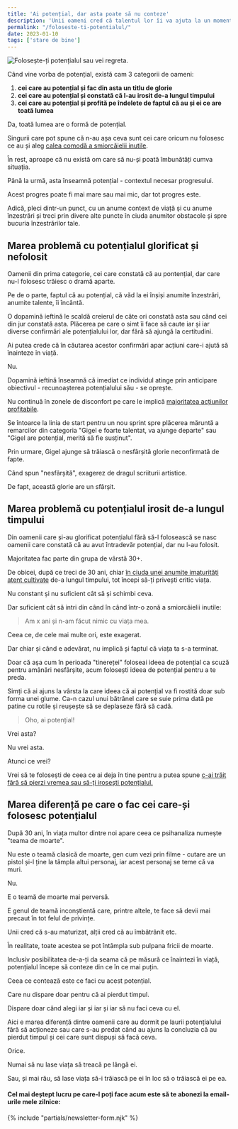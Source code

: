 ```yaml
---
title: 'Ai potențial, dar asta poate să nu conteze'
description: 'Unii oameni cred că talentul lor îi va ajuta la un moment dat să dea marea lovitură. Până într-o zi când descoperă că viața le-a cam trecut.'
permalink: "/foloseste-ti-potentialul/"
date: 2023-01-10
tags: ['stare de bine']
---
```


![Folosește-ți potențialul sau vei regreta.](/assets/images/gallery/foloseste-ti-potentialul.jpg)

Când vine vorba de potențial, există cam 3 categorii de oameni:

1. **cei care au potențial și fac din asta un titlu de glorie**
2. **cei care au potențial și constată că l-au irosit de-a lungul timpului**
3. **cei care au potențial și profită pe îndelete de faptul că au și ei ce are toată lumea**

Da, toată lumea are o formă de potențial.

Singurii care pot spune că n-au așa ceva sunt cei care oricum nu folosesc ce au și aleg [calea comodă a smiorcăielii inutile](https://www.staidrept.ro/nu-ti-consuma-revolta-aiurea/).

În rest, aproape că nu există om care să nu-și poată îmbunătăți cumva situația.

Până la urmă, asta înseamnă potențial - contextul necesar progresului.

Acest progres poate fi mai mare sau mai mic, dar tot progres este.

Adică, pleci dintr-un punct, cu un anume context de viață și cu anume înzestrări și treci prin divere alte puncte în ciuda anumitor obstacole și spre bucuria înzestrărilor tale.

## Marea problemă cu potențialul glorificat și nefolosit

Oamenii din prima categorie, cei care constată că au pontențial, dar care nu-l folosesc trăiesc o dramă aparte.

Pe de o parte, faptul că au potențial, că văd la ei înșiși anumite înzestrări, anumite talente, îi încântă.

O dopamină ieftină le scaldă creierul de câte ori constată asta sau când cei din jur constată asta. Plăcerea pe care o simt îi face să caute iar și iar diverse confirmări ale potențialului lor, dar fără să ajungă la certitudini.

Ai putea crede că în căutarea acestor confirmări apar acțiuni care-i ajută să înainteze în viață.

Nu.

Dopamină ieftină înseamnă că imediat ce individul atinge prin anticipare obiectivul - recunoașterea potențialului său - se oprește.

Nu continuă în zonele de disconfort pe care le implică [majoritatea acțiunilor profitabile](https://beldie.ro/cum-sa-ti-stabilesti-obiective-realizabile/).

Se întoarce la linia de start pentru un nou sprint spre plăcerea măruntă a remarcilor din categoria "Gigel e foarte talentat, va ajunge departe" sau "Gigel are potențial, merită să fie susținut".

Prin urmare, Gigel ajunge să trăiască o nesfârșită glorie neconfirmată de fapte.

Când spun "nesfârșită", exagerez de dragul scriiturii artistice.

De fapt, această glorie are un sfârșit.

## Marea problemă cu potențialul irosit de-a lungul timpului

Din oamenii care și-au glorificat potențialul fără să-l folosească se nasc oamenii care constată că au avut întradevăr potențial, dar nu l-au folosit.

Majoritatea fac parte din grupa de vârstă 30+.

De obicei, după ce treci de 30 ani, chiar [în ciuda unei anumite imaturități atent cultivate](https://www.staidrept.ro/respect-de-sine-conditie/) de-a lungul timpului, tot începi să-ți privești critic viața.

Nu constant și nu suficient cât să și schimbi ceva.

Dar suficient cât să intri din când în când într-o zonă a smiorcăielii inutile:

> Am x ani și n-am făcut nimic cu viața mea.

Ceea ce, de cele mai multe ori, este exagerat.

Dar chiar și când e adevărat, nu implică și faptul că viața ta s-a terminat.

Doar că așa cum în perioada "tinereței" foloseai ideea de potențial ca scuză pentru amânări nesfârșite, acum folosești ideea de potențial pentru a te preda.

Simți că ai ajuns la vârsta la care ideea că ai potențial va fi rostită doar sub forma unei glume. Ca-n cazul unui bătrânel care se suie prima dată pe patine cu rotile și reușește să se deplaseze fără să cadă.

> Oho, ai potențial!

Vrei asta?

Nu vrei asta.

Atunci ce vrei?

Vrei să te folosești de ceea ce ai deja în tine pentru a putea spune [c-ai trăit fără să pierzi vremea sau să-ți irosești potențialul.](https://beldie.ro/descoperirea-marii-pasiuni/)

## Marea diferență pe care o fac cei care-și folosesc potențialul

După 30 ani, în viața multor dintre noi apare ceea ce psihanaliza numește "teama de moarte".

Nu este o teamă clasică de moarte, gen cum vezi prin filme - cutare are un pistol și-l ține la tâmpla altui personaj, iar acest personaj se teme că va muri.

Nu.

E o teamă de moarte mai perversă.

E genul de teamă inconștientă care, printre altele, te face să devii mai precaut în tot felul de privințe.

Unii cred că s-au maturizat, alții cred că au îmbătrânit etc.

În realitate, toate acestea se pot întâmpla sub pulpana fricii de moarte.

Inclusiv posibilitatea de-a-ți da seama că pe măsură ce înaintezi în viață, potențialul începe să conteze din ce în ce mai puțin.

Ceea ce contează este ce faci cu acest potențial.

Care nu dispare doar pentru că ai pierdut timpul.

Dispare doar când alegi iar și iar și iar să nu faci ceva cu el.

Aici e marea diferență dintre oamenii care au dormit pe laurii potențialului fără să acționeze sau care s-au predat când au ajuns la concluzia că au pierdut timpul și cei care sunt dispuși să facă ceva.

Orice.

Numai să nu lase viața să treacă pe lângă ei.

Sau, și mai rău, să lase viața să-i trăiască pe ei în loc să o trăiască ei pe ea.

#### Cel mai deștept lucru pe care-l poți face acum este să te abonezi la email-urile mele zilnice:

{% include "partials/newsletter-form.njk" %}